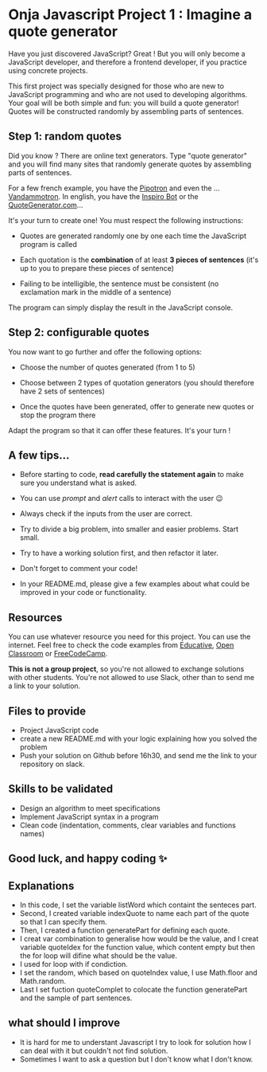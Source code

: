 # Onja Javascript Project 1 : Imagine a quote generator

Have you just discovered JavaScript? Great ! But you will only become a JavaScript developer, and therefore a frontend developer, if you practice using concrete projects.

This first project was specially designed for those who are new to JavaScript programming and who are not used to developing algorithms. Your goal will be both simple and fun: you will build a quote generator! Quotes will be constructed randomly by assembling parts of sentences.

## Step 1: random quotes

Did you know ? There are online text generators. Type "quote generator" and you will find many sites that randomly generate quotes by assembling parts of sentences.

For a few french example, you have the [Pipotron](http://www.pipotron.free.fr/) and even the ... [Vandammotron](http://www.faux-texte.com/jean-claude-3.htm). In english, you have the [Inspiro Bot](https://inspirobot.me/) or the [QuoteGenerator.com](https://quotes-generator.com/)...

It's your turn to create one! You must respect the following instructions:

-   Quotes are generated randomly one by one each time the JavaScript program is called

-   Each quotation is the **combination** of at least **3 pieces of sentences** (it's up to you to prepare these pieces of sentence)

-   Failing to be intelligible, the sentence must be consistent (no exclamation mark in the middle of a sentence)

The program can simply display the result in the JavaScript console.

## Step 2: configurable quotes

You now want to go further and offer the following options:

-   Choose the number of quotes generated (from 1 to 5)

-   Choose between 2 types of quotation generators (you should therefore have 2 sets of sentences)

-   Once the quotes have been generated, offer to generate new quotes or stop the program there

Adapt the program so that it can offer these features. It's your turn !

## A few tips...

-   Before starting to code, **read carefully the statement again** to make sure you understand what is asked.

-   You can use _prompt_ and _alert_ calls to interact with the user 😉

-   Always check if the inputs from the user are correct.

-   Try to divide a big problem, into smaller and easier problems. Start small.

-   Try to have a working solution first, and then refactor it later.

-   Don't forget to comment your code!

-   In your README.md, please give a few examples about what could be improved in your code or functionality.

## Resources

You can use whatever resource you need for this project. You can use the internet. Feel free to check the code examples from [Educative](https://www.educative.io/courses/the-complete-javascript-course-build-a-real-world-app-from-scratch/), [Open Classroom](https://openclassrooms.com/fr/courses/5664271-learn-programming-with-javascript) or [FreeCodeCamp](https://www.freecodecamp.org/learn).

**This is not a group project**, so you're not allowed to exchange solutions with other students. You're not allowed to use Slack, other than to send me a link to your solution.

## Files to provide

-   Project JavaScript code
-   create a new README.md with your logic explaining how you solved the problem
-   Push your solution on Github before 16h30, and send me the link to your repository on slack.

## Skills to be validated

-   Design an algorithm to meet specifications
-   Implement JavaScript syntax in a program
-   Clean code (indentation, comments, clear variables and functions names)

## Good luck, and happy coding ✨

## Explanations

-   In this code, I set the variable listWord which containt the senteces part. 
-   Second, I created variable indexQuote to name each part of the quote so that I can specify them.
-   Then, I created a function generatePart for defining each quote.
-   I creat var combination to generalise how would be the value, and I creat variable quoteIdex for the function value, which content empty but then the for loop will difine what should be the value.
-   I used for loop with if condiction.
-   I set the random, which based on quoteIndex value, I use Math.floor and Math.random.
-   Last I set fuction quoteComplet to colocate the function generatePart and the sample of part sentences.

## what should I improve

-   It is hard for me to understant Javascript I try to look for solution how I can deal with it but couldn't not find solution.
-   Sometimes I want to ask a question but I don't know what I don't know.